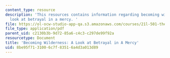 ```yaml
---
content_type: resource
description: 'This resources contains information regarding becoming wilderness: a
  look at betrayal in a mercy. '
file: https://ol-ocw-studio-app-qa.s3.amazonaws.com/courses/21l-501-the-american-novel-stranger-and-stranger-spring-2013/8be95f7131006c7f83516a4d3a013d89_MIT21L_501S13_essay3Samp.pdf
file_type: application/pdf
parent_uid: c2130b3b-9d72-85a6-c4c3-c297de99f92a
resourcetype: Document
title: 'Becoming Wilderness: A Look at Betrayal in A Mercy'
uid: 8be95f71-3100-6c7f-8351-6a4d3a013d89
---
```

